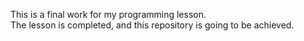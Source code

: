 This is a final work for my programming lesson.  
The lesson is completed, and this repository is going to be achieved.
